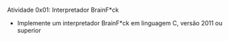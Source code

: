 Atividade 0x01: Interpretador BrainF*ck

- Implemente um interpretador BrainF*ck em linguagem C, versão 2011 ou superior
